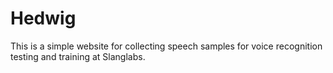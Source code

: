 # Hedwig
This is a simple website for collecting speech samples for voice
recognition testing and training at Slanglabs.





